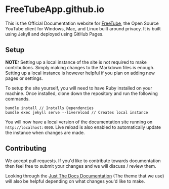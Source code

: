 # FreeTubeApp.github.io

This is the Official Documentation website for [FreeTube](https://freetubeapp.io/), the Open Source YouTube client
for Windows, Mac, and Linux built around privacy. It is built using Jekyll and deployed using GitHub Pages.

## Setup

**NOTE:** Setting up a local instance of the site is not required to make contributions. Simply making changes to the Markdown files is enough. Setting up a local instance is however helpful if you plan on adding new pages or settings.

To setup the site yourself, you will need to have Ruby installed on your machine. Once installed, clone down the repository and run the following commands.

```
bundle install // Installs Dependencies
bundle exec jekyll serve --livereload // Creates local instance
```

You will now have a local version of the documentation site running on `http://localhost:4000`. Live reload is also enabled to automatically update the instance when changes are made.

## Contributing

We accept pull requests. If you'd like to contribute towards documentation then feel free to submit your changes and we will discuss / review them.

Looking through the [Just The Docs Documentation](https://pmarsceill.github.io/just-the-docs/) (The theme that we use) will also be helpful depending on what changes you'd like to make.
